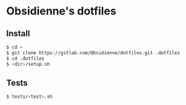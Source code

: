 # Obsidienne's dotfiles

## Install

```sh
$ cd ~
$ git clone https://gitlab.com/Obsidienne/dotfiles.git .dotfiles
$ cd .dotfiles
$ <dir>/setup.sh
```

## Tests

```sh
$ tests/<test>.sh
```

